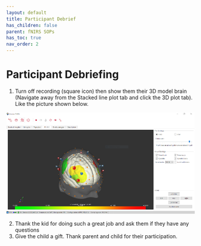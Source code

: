 ```yaml
---
layout: default
title: Participant Debrief
has_children: false
parent: fNIRS SOPs
has_toc: true
nav_order: 2
---
```

# Participant Debriefing

1. Turn off recording (square icon) then show them their 3D model brain (Navigate away from the Stacked line plot tab and click the 3D plot tab). Like the picture shown below. 

![alt text](debrief.png)

2. Thank the kid for doing such a great job and ask them if they have any questions 
3. Give the child a gift. Thank parent and child for their participation.  
